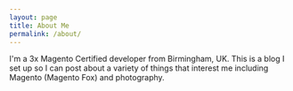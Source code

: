 ```yaml
---
layout: page
title: About Me
permalink: /about/
---
```


I'm a 3x Magento Certified developer from Birmingham, UK. This is a blog I set up so I can post about a variety of things that interest me including Magento (Magento Fox) and photography.